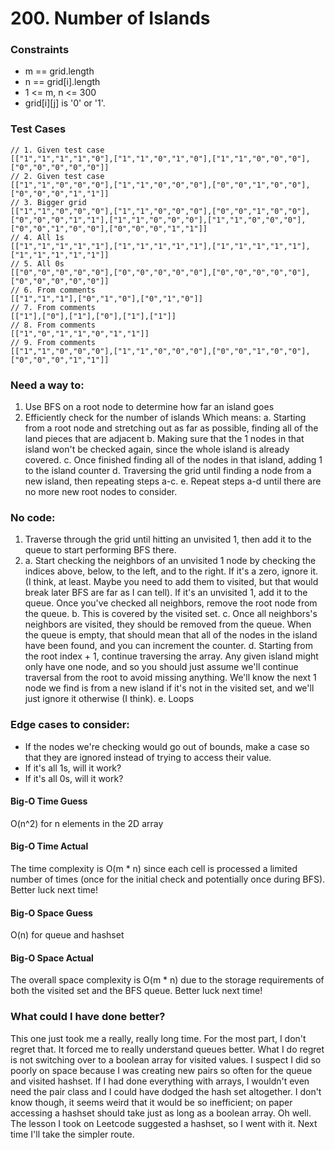 # 200. Number of Islands
### Constraints
* m == grid.length
* n == grid[i].length
* 1 <= m, n <= 300
* grid[i][j] is '0' or '1'.

### Test Cases
```
// 1. Given test case
[["1","1","1","1","0"],["1","1","0","1","0"],["1","1","0","0","0"],["0","0","0","0","0"]]
// 2. Given test case
[["1","1","0","0","0"],["1","1","0","0","0"],["0","0","1","0","0"],["0","0","0","1","1"]]
// 3. Bigger grid
[["1","1","0","0","0"],["1","1","0","0","0"],["0","0","1","0","0"],["0","0","0","1","1"],["1","1","0","0","0"],["1","1","0","0","0"],["0","0","1","0","0"],["0","0","0","1","1"]]
// 4. All 1s
[["1","1","1","1","1"],["1","1","1","1","1"],["1","1","1","1","1"],["1","1","1","1","1"]]
// 5. All 0s
[["0","0","0","0","0"],["0","0","0","0","0"],["0","0","0","0","0"],["0","0","0","0","0"]]
// 6. From comments
[["1","1","1"],["0","1","0"],["0","1","0"]]
// 7. From comments
[["1"],["0"],["1"],["0"],["1"],["1"]]
// 8. From comments
[["1","0","1","1","0","1","1"]]
// 9. From comments
[["1","1","0","0","0"],["1","1","0","0","0"],["0","0","1","0","0"],["0","0","0","1","1"]]
```

### Need a way to:
1. Use BFS on a root node to determine how far an island goes
2. Efficiently check for the number of islands
Which means: 
a. Starting from a root node and stretching out as far as possible, finding all of the land pieces that are adjacent
b. Making sure that the 1 nodes in that island won't be checked again, since the whole island is already covered. 
c. Once finished finding all of the nodes in that island, adding 1 to the island counter
d. Traversing the grid until finding a node from a new island, then repeating steps a-c. 
e. Repeat steps a-d until there are no more new root nodes to consider. 

### No code:
1. Traverse through the grid until hitting an unvisited 1, then add it to the queue to start performing BFS there. 
2. a. Start checking the neighbors of an unvisited 1 node by checking the indices above, below, to the left, and to the right. If it's a zero, ignore it. (I think, at least. Maybe you need to add them to visited, but that would break later BFS are far as I can tell). If it's an unvisited 1, add it to the queue. Once you've checked all neighbors, remove the root node from the queue.
	b. This is covered by the visited set.
	c. Once all neighbors's neighbors are visited, they should be removed from the queue. When the queue is empty, that should mean that all of the nodes in the island have been found, and you can increment the counter. 
	d. Starting from the root index + 1, continue traversing the array. Any given island might only have one node, and so you should just assume we'll continue traversal from the root to avoid missing anything. We'll know the next 1 node we find is from a new island if it's not in the visited set, and we'll just ignore it otherwise (I think).
	e. Loops

### Edge cases to consider:
* If the nodes we're checking would go out of bounds, make a case so that they are ignored instead of trying to access their value. 
* If it's all 1s, will it work?
* If it's all 0s, will it work?


#### Big-O Time Guess
O(n^2) for n elements in the 2D array
#### Big-O Time Actual
The time complexity is O(m * n) since each cell is processed a limited number of times (once for the initial check and potentially once during BFS). Better luck next time!
#### Big-O Space Guess
O(n) for queue and hashset
#### Big-O Space Actual
The overall space complexity is O(m * n) due to the storage requirements of both the visited set and the BFS queue. Better luck next time!

### What could I have done better?
This one just took me a really, really long time. For the most part, I don't regret that. It forced me to really understand queues better. What I do regret is not switching over to a boolean array for visited values. I suspect I did so poorly on space because I was creating new pairs so often for the queue and visited hashset. If I had done everything with arrays, I wouldn't even need the pair class and I could have dodged the hash set altogether. I don't know though, it seems weird that it would be so inefficient; on paper accessing a hashset should take just as long as a boolean array. Oh well. The lesson I took on Leetcode suggested a hashset, so I went with it. Next time I'll take the simpler route. 
